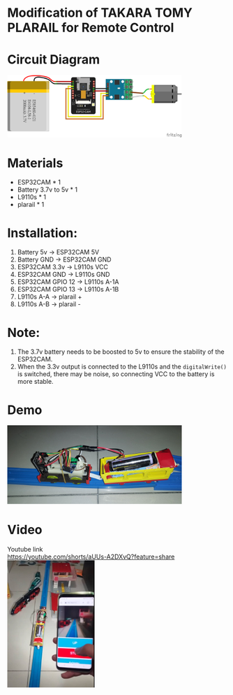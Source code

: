 # Modification of TAKARA TOMY PLARAIL for Remote Control

# Circuit Diagram
<img src="pics/plarail_train_esp32_bb.png" width="400">

# Materials  
* ESP32CAM * 1  
* Battery 3.7v to 5v * 1  
* L9110s * 1  
* plarail * 1

# Installation:  
1. Battery 5v -> ESP32CAM 5V  
2. Battery GND -> ESP32CAM GND  
3. ESP32CAM 3.3v -> L9110s VCC  
4. ESP32CAM GND -> L9110s GND  
5. ESP32CAM GPIO 12 -> L9110s A-1A  
6. ESP32CAM GPIO 13 -> L9110s A-1B  
7. L9110s A-A -> plarail +
8. L9110s A-B -> plarail -


# Note:  
1. The 3.7v battery needs to be boosted to 5v to ensure the stability of the ESP32CAM.
2. When the 3.3v output is connected to the L9110s and the `digitalWrite()` is switched, there may be noise, so connecting VCC to the battery is more stable.

# Demo
<img src="pics/circuit_diagram.jpg" width="400">

# Video

<a src="https://youtube.com/shorts/aUUs-A2DXvQ?feature=share">Youtube link</a>  
https://youtube.com/shorts/aUUs-A2DXvQ?feature=share  
<img src="pics/video.jpg" width="200">
